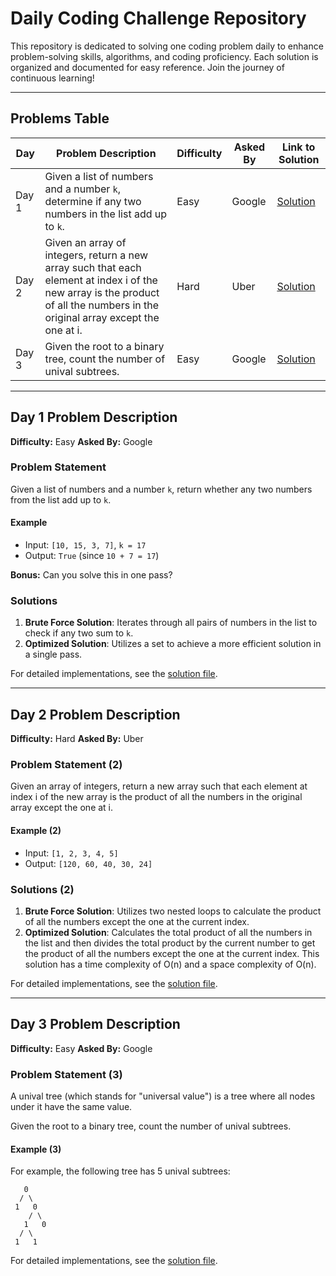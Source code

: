 # Daily Coding Challenge Repository

This repository is dedicated to solving one coding problem daily to enhance problem-solving skills, algorithms, and coding proficiency. Each solution is organized and documented for easy reference. Join the journey of continuous learning!

---

## Problems Table

| Day   | Problem Description                                                                                                 | Difficulty | Asked By | Link to Solution      |
|-------|---------------------------------------------------------------------------------------------------------------------|------------|----------|------------------------|
| Day 1 | Given a list of numbers and a number `k`, determine if any two numbers in the list add up to `k`.                   | Easy       | Google   | [Solution](daily_1.py) |
| Day 2 | Given an array of integers, return a new array such that each element at index i of the new array is the product of all the numbers in the original array except the one at i.                   | Hard       | Uber   | [Solution](daily_2.py) |
| Day 3 | Given the root to a binary tree, count the number of unival subtrees.                   | Easy       | Google   | [Solution](daily_3.py) |

---

## Day 1 Problem Description

**Difficulty:** Easy
**Asked By:** Google

### Problem Statement

Given a list of numbers and a number `k`, return whether any two numbers from the list add up to `k`.

#### Example

- Input: `[10, 15, 3, 7]`, `k = 17`
- Output: `True` (since `10 + 7 = 17`)

**Bonus:** Can you solve this in one pass?

### Solutions

1. **Brute Force Solution**: Iterates through all pairs of numbers in the list to check if any two sum to `k`.
2. **Optimized Solution**: Utilizes a set to achieve a more efficient solution in a single pass.

For detailed implementations, see the [solution file](daily_1.py).

---

## Day 2 Problem Description

**Difficulty:** Hard
**Asked By:** Uber

### Problem Statement (2)

Given an array of integers, return a new array such that each element at index i of the new array is the product of all the numbers in the original array except the one at i.

#### Example (2)

- Input: `[1, 2, 3, 4, 5]`
- Output: `[120, 60, 40, 30, 24]`

### Solutions (2)

1. **Brute Force Solution**: Utilizes two nested loops to calculate the product of all the numbers except the one at the current index.
2. **Optimized Solution**: Calculates the total product of all the numbers in the list and then divides the total product by the current number to get the product of all the numbers except the one at the current index. This solution has a time complexity of O(n) and a space complexity of O(n).

For detailed implementations, see the [solution file](daily_2.py).

---

## Day 3 Problem Description

**Difficulty:** Easy
**Asked By:** Google

### Problem Statement (3)

A unival tree (which stands for "universal value") is a tree where all nodes under it have the same value.

Given the root to a binary tree, count the number of unival subtrees.

#### Example (3)

For example, the following tree has 5 unival subtrees:

```
   0
  / \
 1   0
    / \
   1   0
  / \
 1   1
```

For detailed implementations, see the [solution file](daily_3.py).
